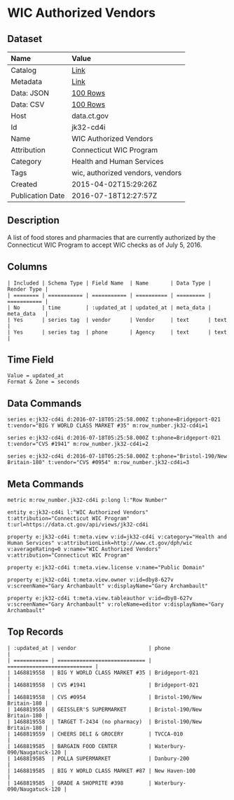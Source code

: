 # WIC Authorized Vendors

## Dataset

| Name | Value |
| :--- | :---- |
| Catalog | [Link](https://catalog.data.gov/dataset/wic-authorized-vendors) |
| Metadata | [Link](https://data.ct.gov/api/views/jk32-cd4i) |
| Data: JSON | [100 Rows](https://data.ct.gov/api/views/jk32-cd4i/rows.json?max_rows=100) |
| Data: CSV | [100 Rows](https://data.ct.gov/api/views/jk32-cd4i/rows.csv?max_rows=100) |
| Host | data.ct.gov |
| Id | jk32-cd4i |
| Name | WIC Authorized Vendors |
| Attribution | Connecticut WIC Program |
| Category | Health and Human Services |
| Tags | wic, authorized vendors, vendors |
| Created | 2015-04-02T15:29:26Z |
| Publication Date | 2016-07-18T12:27:57Z |

## Description

A list of food stores and pharmacies that are currently authorized by the Connecticut WIC Program to accept WIC checks as of July 5, 2016.

## Columns

```ls
| Included | Schema Type | Field Name  | Name       | Data Type | Render Type |
| ======== | =========== | =========== | ========== | ========= | =========== |
| No       | time        | :updated_at | updated_at | meta_data | meta_data   |
| Yes      | series tag  | vendor      | Vendor     | text      | text        |
| Yes      | series tag  | phone       | Agency     | text      | text        |
```

## Time Field

```ls
Value = updated_at
Format & Zone = seconds
```

## Data Commands

```ls
series e:jk32-cd4i d:2016-07-18T05:25:58.000Z t:phone=Bridgeport-021 t:vendor="BIG Y WORLD CLASS MARKET #35" m:row_number.jk32-cd4i=1

series e:jk32-cd4i d:2016-07-18T05:25:58.000Z t:phone=Bridgeport-021 t:vendor="CVS #1941" m:row_number.jk32-cd4i=2

series e:jk32-cd4i d:2016-07-18T05:25:58.000Z t:phone="Bristol-190/New Britain-180" t:vendor="CVS #0954" m:row_number.jk32-cd4i=3
```

## Meta Commands

```ls
metric m:row_number.jk32-cd4i p:long l:"Row Number"

entity e:jk32-cd4i l:"WIC Authorized Vendors" t:attribution="Connecticut WIC Program" t:url=https://data.ct.gov/api/views/jk32-cd4i

property e:jk32-cd4i t:meta.view v:id=jk32-cd4i v:category="Health and Human Services" v:attributionLink=http://www.ct.gov/dph/wic v:averageRating=0 v:name="WIC Authorized Vendors" v:attribution="Connecticut WIC Program"

property e:jk32-cd4i t:meta.view.license v:name="Public Domain"

property e:jk32-cd4i t:meta.view.owner v:id=dby8-627v v:screenName="Gary Archambault" v:displayName="Gary Archambault"

property e:jk32-cd4i t:meta.view.tableauthor v:id=dby8-627v v:screenName="Gary Archambault" v:roleName=editor v:displayName="Gary Archambault"
```

## Top Records

```ls
| :updated_at | vendor                       | phone                       | 
| =========== | ============================ | =========================== | 
| 1468819558  | BIG Y WORLD CLASS MARKET #35 | Bridgeport-021              | 
| 1468819558  | CVS #1941                    | Bridgeport-021              | 
| 1468819558  | CVS #0954                    | Bristol-190/New Britain-180 | 
| 1468819558  | GEISSLER'S SUPERMARKET       | Bristol-190/New Britain-180 | 
| 1468819558  | TARGET T-2434 (no pharmacy)  | Bristol-190/New Britain-180 | 
| 1468819559  | CHEERS DELI & GROCERY        | TVCCA-010                   | 
| 1468819585  | BARGAIN FOOD CENTER          | Waterbury-090/Naugatuck-120 | 
| 1468819585  | POLLA SUPERMARKET            | Danbury-200                 | 
| 1468819585  | BIG Y WORLD CLASS MARKET #87 | New Haven-100               | 
| 1468819585  | GRADE A SHOPRITE #398        | Waterbury-090/Naugatuck-120 | 
```